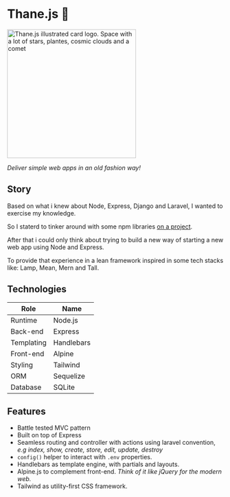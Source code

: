 # Thane.js 🌌

<img
  width='300'
  src='https://github.com/user-attachments/assets/bdec84cc-8d7a-4e99-97cf-65640077639e'
  alt='Thane.js illustrated card logo. Space with a lot of stars, plantes, cosmic clouds and a comet'>

*Deliver simple web apps in an old fashion way!*

## Story

Based on what i knew about Node, Express, Django and Laravel, I wanted to exercise my knowledge.

So I staterd to tinker around with some npm libraries [on a project](https://github.com/barcellos-pedro/poc-express-handlebars).

After that i could only think about trying to build a new way of starting a new web app using Node and Express.

To provide that experience in a lean framework inspired in some tech stacks like: Lamp, Mean, Mern and Tall.

## Technologies

|    Role     |     Name    |
| ----------- | ----------- |
| Runtime     |   Node.js   |
| Back-end    |   Express   |
| Templating  |  Handlebars |
| Front-end   |    Alpine   |
| Styling     |   Tailwind  |
| ORM         |   Sequelize |
| Database    |    SQLite   |

## Features

- Battle tested MVC pattern
- Built on top of Express
- Seamless routing and controller with actions using laravel convention, *e.g index, show, create, store, edit, update, destroy*
- ``config()`` helper to interact with ``.env`` properties.
- Handlebars as template engine, with partials and layouts.
- Alpine.js to complement front-end. *Think of it like jQuery for the modern web.*
- Tailwind as utility-first CSS framework.